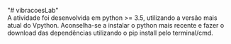 "# vibracoesLab" \
A atividade foi desenvolvida em python >= 3.5, utilizando a versão mais atual do Vpython. 
Aconselha-se a instalar o python mais recente e fazer o download das dependências utilizando o pip install pelo terminal/cmd.
